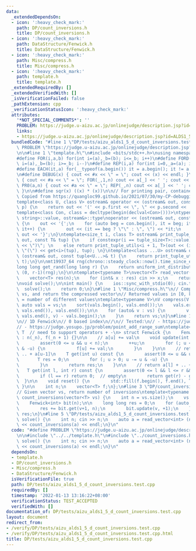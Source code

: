 ```yaml
---
data:
  _extendedDependsOn:
  - icon: ':heavy_check_mark:'
    path: DP/count_inversions.h
    title: DP/count_inversions.h
  - icon: ':heavy_check_mark:'
    path: DataStructure/Fenwick.h
    title: DataStructure/Fenwick.h
  - icon: ':heavy_check_mark:'
    path: Misc/compress.h
    title: Misc/compress.h
  - icon: ':heavy_check_mark:'
    path: template.h
    title: template.h
  _extendedRequiredBy: []
  _extendedVerifiedWith: []
  _isVerificationFailed: false
  _pathExtension: cpp
  _verificationStatusIcon: ':heavy_check_mark:'
  attributes:
    '*NOT_SPECIAL_COMMENTS*': ''
    PROBLEM: https://judge.u-aizu.ac.jp/onlinejudge/description.jsp?id=ALDS1_5_D
    links:
    - https://judge.u-aizu.ac.jp/onlinejudge/description.jsp?id=ALDS1_5_D
  bundledCode: "#line 1 \"DP/tests/aizu_alds1_5_d_count_inversions.test.cpp\"\n#define\
    \ PROBLEM \"https://judge.u-aizu.ac.jp/onlinejudge/description.jsp?id=ALDS1_5_D\"\
    \n\n#line 1 \"template.h\"\n#include <bits/stdc++.h>\nusing namespace std;\n\n\
    #define FOR(i,a,b) for(int i=(a),_b=(b); i<=_b; i++)\n#define FORD(i,a,b) for(int\
    \ i=(a),_b=(b); i>=_b; i--)\n#define REP(i,a) for(int i=0,_a=(a); i<_a; i++)\n\
    #define EACH(it,a) for(__typeof(a.begin()) it = a.begin(); it != a.end(); ++it)\n\
    \n#define DEBUG(x) { cout << #x << \" = \"; cout << (x) << endl; }\n#define PR(a,n)\
    \ { cout << #a << \" = \"; FOR(_,1,n) cout << a[_] << ' '; cout << endl; }\n#define\
    \ PR0(a,n) { cout << #a << \" = \"; REP(_,n) cout << a[_] << ' '; cout << endl;\
    \ }\n\n#define sqr(x) ((x) * (x))\n\n// For printing pair, container, etc.\n//\
    \ Copied from https://quangloc99.github.io/2021/07/30/my-CP-debugging-template.html\n\
    template<class U, class V> ostream& operator << (ostream& out, const pair<U, V>&\
    \ p) {\n    return out << '(' << p.first << \", \" << p.second << ')';\n}\n\n\
    template<class Con, class = decltype(begin(declval<Con>()))>\ntypename enable_if<!is_same<Con,\
    \ string>::value, ostream&>::type\noperator << (ostream& out, const Con& con)\
    \ {\n    out << '{';\n    for (auto beg = con.begin(), it = beg; it != con.end();\
    \ it++) {\n        out << (it == beg ? \"\" : \", \") << *it;\n    }\n    return\
    \ out << '}';\n}\ntemplate<size_t i, class T> ostream& print_tuple_utils(ostream&\
    \ out, const T& tup) {\n    if constexpr(i == tuple_size<T>::value) return out\
    \ << \")\"; \n    else return print_tuple_utils<i + 1, T>(out << (i ? \", \" :\
    \ \"(\") << get<i>(tup), tup); \n}\ntemplate<class ...U> ostream& operator <<\
    \ (ostream& out, const tuple<U...>& t) {\n    return print_tuple_utils<0, tuple<U...>>(out,\
    \ t);\n}\n\nmt19937_64 rng(chrono::steady_clock::now().time_since_epoch().count());\n\
    long long get_rand(long long r) {\n    return uniform_int_distribution<long long>\
    \ (0, r-1)(rng);\n}\n\ntemplate<typename T>\nvector<T> read_vector(int n) {\n\
    \    vector<T> res(n);\n    for (int& x : res) cin >> x;\n    return res;\n}\n\
    \nvoid solve();\n\nint main() {\n    ios::sync_with_stdio(0); cin.tie(0);\n  \
    \  solve();\n    return 0;\n}\n#line 1 \"Misc/compress.h\"\n// Compress vector\
    \ vs, and return the compressed vector\n// Returned values in [0, k-1] where k\
    \ = number of different values\ntemplate<typename V>\nV compress(V vs) {\n   \
    \ auto vals = vs;\n    sort(vals.begin(), vals.end());\n    vals.erase(unique(vals.begin(),\
    \ vals.end()), vals.end());\n\n    for (auto& v : vs) {\n        v = lower_bound(vals.begin(),\
    \ vals.end(), v) - vals.begin();\n    }\n    return vs;\n}\n#line 1 \"DataStructure/Fenwick.h\"\
    \n// 1D Fenwick\n// 0 based index\n//\n// Tested:\n// - https://judge.yosupo.jp/problem/static_range_sum\n\
    // - https://judge.yosupo.jp/problem/point_add_range_sum\ntemplate<\n    typename\
    \ T  // need to support operators + -\n> struct Fenwick {\n    Fenwick(int _n)\
    \ : n(_n), f(_n + 1) {}\n\n    // a[u] += val\n    void update(int u, T val) {\n\
    \        assert(0 <= u && u < n);\n        ++u;\n        for (; u <= n; u += u\
    \ & -u) {\n            f[u] += val;\n        }\n    }\n\n    // return a[0] +\
    \ .. + a[u-1]\n    T get(int u) const {\n        assert(0 <= u && u <= n);\n \
    \       T res = 0;\n        for (; u > 0; u -= u & -u) {\n            res += f[u];\n\
    \        }\n        return res;\n    }\n\n    // return a[l] + .. + a[r-1]\n \
    \   T get(int l, int r) const {\n        assert(0 <= l && l <= r && r <= n);\n\
    \        if (l == r) return 0;  // empty\n        return get(r) - get(l);\n  \
    \  }\n\n    void reset() {\n        std::fill(f.begin(), f.end(), T(0));\n   \
    \ }\n\n    int n;\n    vector<T> f;\n};\n#line 3 \"DP/count_inversions.h\"\n\n\
    // Given vector vs, return number of inversions\ntemplate<typename T>\nlong long\
    \ count_inversions(vector<T> vs) {\n    int n = vs.size();\n    vs = compress(vs);\n\
    \    Fenwick<int> bit(n);\n\n    long long res = 0;\n    for (auto v : vs) {\n\
    \        res += bit.get(v+1, n);\n        bit.update(v, +1);\n    }\n    return\
    \ res;\n}\n#line 5 \"DP/tests/aizu_alds1_5_d_count_inversions.test.cpp\"\n\nvoid\
    \ solve() {\n    int n; cin >> n;\n    auto a = read_vector<int> (n);\n\n    cout\
    \ << count_inversions(a) << endl;\n}\n"
  code: "#define PROBLEM \"https://judge.u-aizu.ac.jp/onlinejudge/description.jsp?id=ALDS1_5_D\"\
    \n\n#include \"../../template.h\"\n#include \"../count_inversions.h\"\n\nvoid\
    \ solve() {\n    int n; cin >> n;\n    auto a = read_vector<int> (n);\n\n    cout\
    \ << count_inversions(a) << endl;\n}\n"
  dependsOn:
  - template.h
  - DP/count_inversions.h
  - Misc/compress.h
  - DataStructure/Fenwick.h
  isVerificationFile: true
  path: DP/tests/aizu_alds1_5_d_count_inversions.test.cpp
  requiredBy: []
  timestamp: '2022-01-13 13:16:22+08:00'
  verificationStatus: TEST_ACCEPTED
  verifiedWith: []
documentation_of: DP/tests/aizu_alds1_5_d_count_inversions.test.cpp
layout: document
redirect_from:
- /verify/DP/tests/aizu_alds1_5_d_count_inversions.test.cpp
- /verify/DP/tests/aizu_alds1_5_d_count_inversions.test.cpp.html
title: DP/tests/aizu_alds1_5_d_count_inversions.test.cpp
---
```

